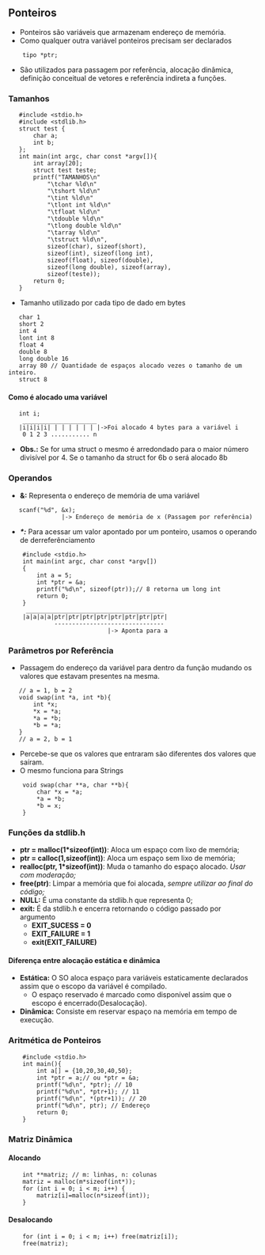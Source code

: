 ## Ponteiros
- Ponteiros são variáveis que armazenam endereço de memória.
- Como qualquer outra variável ponteiros precisam ser declarados
```
    tipo *ptr;
```
- São utilizados para passagem por referência, alocação dinâmica, definição conceitual de vetores e referência indireta a funções. 
### Tamanhos
```
   #include <stdio.h>
   #include <stdlib.h>
   struct test {
       char a;
       int b;
   };
   int main(int argc, char const *argv[]){
       int array[20];
       struct test teste;
       printf("TAMANHOS\n"
           "\tchar %ld\n"
           "\tshort %ld\n"
           "\tint %ld\n"
           "\tlont int %ld\n"
           "\tfloat %ld\n"
           "\tdouble %ld\n"
           "\tlong double %ld\n"
           "\tarray %ld\n"
           "\tstruct %ld\n",
           sizeof(char), sizeof(short),
           sizeof(int), sizeof(long int),
           sizeof(float), sizeof(double),
           sizeof(long double), sizeof(array),
           sizeof(teste));
       return 0;
   }
```
- Tamanho utilizado por cada tipo de dado em bytes
```
   char 1
   short 2
   int 4
   lont int 8
   float 4
   double 8
   long double 16
   array 80 // Quantidade de espaços alocado vezes o tamanho de um inteiro.
   struct 8
```
#### Como é alocado uma variável
```
   int i;
    _____________________
   |i|i|i|i| | | | | | | |->Foi alocado 4 bytes para a variável i
    0 1 2 3 ........... n
```
- **Obs.:** Se for uma struct o mesmo é arredondado para o maior número divisível por 4. Se o tamanho da struct for 6b o será alocado 8b
### Operandos
- **&:** Representa o endereço de memória de uma variável
```
   scanf("%d", &x);
               |-> Endereço de memória de x (Passagem por referência)   
```
- **_*:_** Para acessar um valor apontado por um ponteiro, usamos o operando de derreferênciamento
```
    #include <stdio.h>
    int main(int argc, char const *argv[])
    {
        int a = 5;
        int *ptr = &a;
        printf("%d\n", sizeof(ptr));// 8 retorna um long int
        return 0;
    }
     _______________________________________
    |a|a|a|a|ptr|ptr|ptr|ptr|ptr|ptr|ptr|ptr|
             -------------------------------
                            |-> Aponta para a
```
### Parâmetros por Referência
- Passagem do endereço da variável para dentro da função mudando os valores que estavam presentes na mesma.
```
   // a = 1, b = 2
   void swap(int *a, int *b){
       int *x;
       *x = *a;
       *a = *b;
       *b = *a;
   }
   // a = 2, b = 1
```
- Percebe-se que os valores que entraram são diferentes dos valores que saíram.
- O mesmo funciona para Strings
```
    void swap(char **a, char **b){
        char *x = *a;
        *a = *b;
        *b = x;
    }
```
### Funções da stdlib.h
- **ptr = malloc(1*sizeof(int))**: Aloca um espaço com lixo de memória;
- **ptr = calloc(1,sizeof(int))**: Aloca um espaço sem lixo de memória;
- **realloc(ptr, 1*sizeof(int))**: Muda o tamanho do espaço alocado. _Usar com moderação;_
- **free(ptr)**: Limpar a memória que foi alocada, _sempre utilizar ao final do código;_
- **NULL:** É uma constante da stdlib.h que representa 0;
- **exit:** É da stdlib.h e encerra retornando o código passado por argumento
  - **EXIT_SUCESS = 0**
  - **EXIT_FAILURE = 1**
  - **exit(EXIT_FAILURE)**
#### Diferença entre alocação estática e dinâmica
- **Estática:** O SO aloca espaço para variáveis estaticamente declarados assim que o escopo da variável é compilado.
  - O espaço reservado é marcado como disponível assim que o escopo é encerrado(Desalocação).
- **Dinâmica:** Consiste em reservar espaço na memória em tempo de execução.
 
### Aritmética de Ponteiros
```
    #include <stdio.h>
    int main(){
        int a[] = {10,20,30,40,50};
        int *ptr = a;// ou *ptr = &a;
        printf("%d\n", *ptr); // 10
        printf("%d\n", *ptr+1); // 11
        printf("%d\n", *(ptr+1)); // 20
        printf("%d\n", ptr); // Endereço
        return 0;
    }
```  
### Matriz Dinâmica
#### Alocando
```
    int **matriz; // m: linhas, n: colunas
    matriz = malloc(m*sizeof(int*));
    for (int i = 0; i < m; i++) {
        matriz[i]=malloc(n*sizeof(int));
    }
```
#### Desalocando
```
    for (int i = 0; i < m; i++) free(matriz[i]);
    free(matriz);
```
